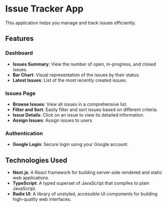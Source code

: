 # Issue Tracker App
This application helps you manage and track issues efficiently.

## Features

### Dashboard
- **Issues Summary**: View the number of open, in-progress, and closed issues.
- **Bar Chart**: Visual representation of the issues by their status.
- **Latest Issues**: List of the most recently created issues.

### Issues Page
- **Browse Issues**: View all issues in a comprehensive list.
- **Filter and Sort**: Easily filter and sort issues based on different criteria.
- **Issue Details**: Click on an issue to view its detailed information.
- **Assign Issues**: Assign issues to users.

### Authentication
- **Google Login**: Secure login using your Google account.

## Technologies Used
- **Next.js**: A React framework for building server-side rendered and static web applications.
- **TypeScript**: A typed superset of JavaScript that compiles to plain JavaScript.
- **Radix UI**: A library of unstyled, accessible UI components for building high-quality web interfaces.
